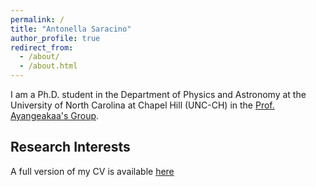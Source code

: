 ```yaml
---
permalink: /
title: "Antonella Saracino"
author_profile: true
redirect_from: 
  - /about/
  - /about.html
---
```


I am a Ph.D. student in the Department of Physics and Astronomy at the University of North Carolina at Chapel Hill (UNC-CH) in the [Prof. Ayangeakaa's Group](https://tarheels.live/ayangeakaa/).

Research Interests 
-


A full version of my CV is available [here](/files/Curriculum_Vitae.pdf)
